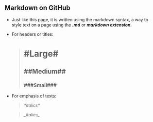 ## Markdown on GitHub

- Just like this page, it is written using the markdown syntax, a way to style text on a page using the ***.md*** or ***markdown extension***.

- For headers or titles:
   > # \#Large\# # 
   > ## \##Medium\## ##
   > ### \###Small\### ###
   
- For emphasis of texts:
   > *\*italics\**
   
   > _\_italics\__
